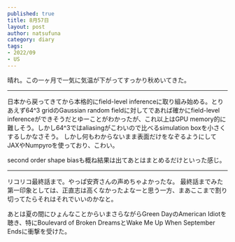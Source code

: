 ```yaml
--- 
published: true
title: 8月57日
layout: post
author: natsufuna
category: diary
tags: 
- 2022/09
- US
---
```

晴れ。この一ヶ月で一気に気温が下がってすっかり秋めいてきた。

---
日本から戻ってきてから本格的にfield-level inferenceに取り組み始める。とりあえず64^3 gridのGaussian random fieldに対してであれば確かにfield-level inferenceができそうだとゆーことがわかったが、これ以上はGPU memory的に難しそう。しかし64^3ではaliasingがこわいので比べるsimulation boxを小さくするしかなさそう。
しかし何もわからないまま表面だけをなぞるようにしてJAXやNumpyroを使っており、こわい。

second order shape biasも概ね結果は出てあとはまとめるだけといった感じ。

---
リコリコ最終話まで。やっぱ安斉さんの声めちゃよかったな。
最終話までみた第一印象としては、正直志は高くなかったよなーと思う一方、まあここまで割り切ってたらそれはそれでいいのかなと。

あとは夏の間にひょんなことからいまさらながらGreen DayのAmerican Idiotを聴き、特にBoulevard of Broken DreamsとWake Me Up When September Endsに衝撃を受けた。